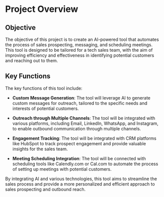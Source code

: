 # Project Overview

## Objective
The objective of this project is to create an AI-powered tool that automates the process of sales prospecting, messaging, and scheduling meetings. This tool is designed to be tailored for a tech sales team, with the aim of improving efficiency and effectiveness in identifying potential customers and reaching out to them.

## Key Functions
The key functions of this tool include:

- **Custom Message Generation**: The tool will leverage AI to generate custom messages for outreach, tailored to the specific needs and interests of potential customers.

- **Outreach through Multiple Channels**: The tool will be integrated with various platforms, including Email, LinkedIn, WhatsApp, and Instagram, to enable outbound communication through multiple channels.

- **Engagement Tracking**: The tool will be integrated with CRM platforms like HubSpot to track prospect engagement and provide valuable insights for the sales team.

- **Meeting Scheduling Integration**: The tool will be connected with scheduling tools like Calendly.com or Cal.com to automate the process of setting up meetings with potential customers.

By integrating AI and various technologies, this tool aims to streamline the sales process and provide a more personalized and efficient approach to sales prospecting and outbound reach.

